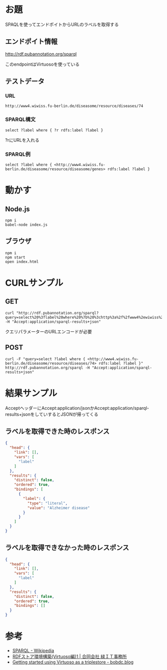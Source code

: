 # お題

SPAQLを使ってエンドポイトからURLのラベルを取得する

## エンドポイト情報
http://rdf.pubannotation.org/sparql

このendpointはVirtuosoを使っている

## テストデータ
### URL
```
http://www4.wiwiss.fu-berlin.de/diseasome/resource/diseases/74
```

### SPARQL構文
```
select ?label where { ?r rdfs:label ?label }
```
?rにURLを入れる

### SPARQL例
```spaql
select ?label where { <http://www4.wiwiss.fu-berlin.de/diseasome/resource/diseasome/genes> rdfs:label ?label }
```

# 動かす
## Node.js
```
npm i
babel-node index.js
```

## ブラウザ
```
npm i
npm start
open index.html
```

# CURLサンプル
## GET
```
curl "http://rdf.pubannotation.org/sparql?query=select%20%3flabel%20where%20%7b%20%3chttp%3a%2f%2fwww4%2ewiwiss%2efu%2dberlin%2ede%2fdiseasome%2fresource%2fdiseases%2f74%3e%20rdfs%3alabel%20%3flabel%20%7d" -H "Accept:application/sparql-results+json"
```
クエリパラメーターのURLエンコードが必要

## POST
```
curl -F "query=select ?label where { <http://www4.wiwiss.fu-berlin.de/diseasome/resource/diseases/74> rdfs:label ?label }" http://rdf.pubannotation.org/sparql -H "Accept:application/sparql-results+json"
```

# 結果サンプル
AcceptヘッダーにAccept:application/jsonかAccept:application/sparql-results+jsonをしていするとJSONが帰ってくる

## ラベルを取得できた時のレスポンス
```json
{
  "head": {
    "link": [],
    "vars": [
      "label"
    ]
  },
  "results": {
    "distinct": false,
    "ordered": true,
    "bindings": [
      {
        "label": {
          "type": "literal",
          "value": "Alzheimer disease"
        }
      }
    ]
  }
}
```

## ラベルを取得できなかった時のレスポンス
```json
{
  "head": {
    "link": [],
    "vars": [
      "label"
    ]
  },
  "results": {
    "distinct": false,
    "ordered": true,
    "bindings": []
  }
}
```

# 参考
- [SPARQL - Wikipedia](https://ja.wikipedia.org/wiki/SPARQL)
- [RDFストア環境構築(Virtuoso編)1 | 合同会社 緑ＩＴ事務所](http://midoriit.com/2014/04/rdf%E3%82%B9%E3%83%88%E3%82%A2%E7%92%B0%E5%A2%83%E6%A7%8B%E7%AF%89virtuoso%E7%B7%A81.html)
- [Getting started using Virtuoso as a triplestore - bobdc.blog](http://www.snee.com/bobdc.blog/2009/02/getting-started-using-virtuoso.html)
